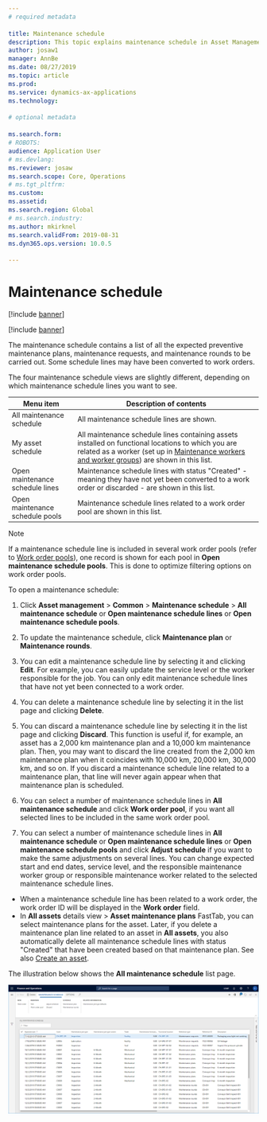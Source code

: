 ```yaml
---
# required metadata

title: Maintenance schedule
description: This topic explains maintenance schedule in Asset Management.
author: josaw1
manager: AnnBe
ms.date: 08/27/2019
ms.topic: article
ms.prod: 
ms.service: dynamics-ax-applications
ms.technology: 

# optional metadata

ms.search.form: 
# ROBOTS: 
audience: Application User
# ms.devlang: 
ms.reviewer: josaw
ms.search.scope: Core, Operations
# ms.tgt_pltfrm: 
ms.custom: 
ms.assetid: 
ms.search.region: Global
# ms.search.industry: 
ms.author: mkirknel
ms.search.validFrom: 2019-08-31
ms.dyn365.ops.version: 10.0.5

---
```


# Maintenance schedule

[!include [banner](../../includes/banner.md)]

[!include [banner](../../includes/preview-banner.md)]

The maintenance schedule contains a list of all the expected preventive maintenance plans, maintenance requests, and maintenance rounds to be carried out. Some schedule lines may have been converted to work orders.

The four maintenance schedule views are slightly different, depending on which maintenance schedule lines you want to see.

| Menu item                  | Description of contents                                                                                                                                             |
|----------------------------|----------------------------------------------------------------------------------------------------------------------------------------------------------------------------------------------|
| All maintenance schedule       | All maintenance schedule lines are shown.     |
| My asset schedule        | All maintenance schedule lines containing assets installed on functional locations to which you are related as a worker (set up in [Maintenance workers and worker groups](../setup-for-objects/workers-and-worker-groups.md)) are shown in this list. |
| Open maintenance schedule lines | Maintenance schedule lines with status "Created" - meaning they have not yet been converted to a work order or discarded - are shown in this list.                                            |
| Open maintenance schedule pools | Maintenance schedule lines related to a work order pool are shown in this list.                                                                                                                  |

>[!NOTE]
>If a maintenance schedule line is included in several work order pools (refer to [Work order pools](../work-orders/work-order-pools.md)), one record is shown for each pool in **Open maintenance schedule pools**. This is done to optimize filtering options on work order pools.

To open a maintenance schedule:

1. Click **Asset management** > **Common** > **Maintenance schedule** > **All maintenance schedule** or **Open maintenance schedule lines** or **Open maintenance schedule pools**.

2. To update the maintenance schedule, click **Maintenance plan** or **Maintenance rounds**. 

3. You can edit a maintenance schedule line by selecting it and clicking **Edit**. For example, you can easily update the service level or the worker responsible for the job. You can only edit maintenance schedule lines that have not yet been connected to a work order.

4. You can delete a maintenance schedule line by selecting it in the list page and clicking **Delete**.

5. You can discard a maintenance schedule line by selecting it in the list page and clicking **Discard**. This function is useful if, for example, an asset has a 2,000 km maintenance plan and a 10,000 km maintenance plan. Then, you may want to discard the line created from the 2,000 km maintenance plan when it coincides with 10,000 km, 20,000 km, 30,000 km, and so on. If you discard a maintenance schedule line related to a maintenance plan, that line will never again appear when that maintenance plan is scheduled.

6. You can select a number of maintenance schedule lines in **All maintenance schedule** and click **Work order pool**, if you want all selected lines to be included in the same work order pool.

7. You can select a number of maintenance schedule lines in **All maintenance schedule** or **Open maintenance schedule lines** or **Open maintenance schedule pools** and click **Adjust schedule** if you want to make the same adjustments on several lines. You can change expected start and end dates, service level, and the responsible maintenance worker group or responsible maintenance worker related to the selected maintenance schedule lines.

- When a maintenance schedule line has been related to a work order, the work order ID will be displayed in the **Work order** field.  
- In **All assets** details view > **Asset maintenance plans** FastTab, you can select maintenance plans for the asset. Later, if you delete a maintenance plan line related to an asset in **All assets**, you also automatically delete all maintenance schedule lines with status "Created" that have been created based on that maintenance plan. See also [Create an asset](../objects/create-an-object.md).

The illustration below shows the **All maintenance schedule** list page.

![Figure 1](media/16-preventive-maintenance.png)

